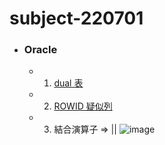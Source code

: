 # subject-220701

- ### Oracle 
  - 1) [dual 表](https://ja.wikipedia.org/wiki/DUAL%E8%A1%A8#:~:text=DUAL%E8%A1%A8%EF%BC%88DUAL%E3%81%B2%E3%82%87%E3%81%86%EF%BC%89%E3%81%AF,%E8%A1%8C%E3%81%86%E5%A0%B4%E5%90%88%E3%81%AB%E4%BD%BF%E3%82%8F%E3%82%8C%E3%82%8B%E3%80%82)
  - 2) [ROWID 疑似列](https://docs.oracle.com/cd/E16338_01/server.112/b56299/pseudocolumns008.htm)
  - 3) 結合演算子 => ||
![image](https://user-images.githubusercontent.com/1501327/176601988-03e9933a-83f9-4bd1-9b48-96d2ff613657.png)
